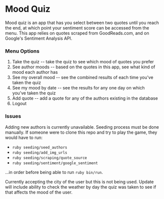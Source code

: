 # Mood Quiz

Mood quiz is an app that has you select between two quotes until you reach the end, at which point your sentiment score can be accessed from the menu. This app relies on quotes scraped from GoodReads.com, and on Google's Sentiment Analysis API.

### Menu Options

1. Take the quiz -- take the quiz to see which mood of quotes you prefer
2. See author moods -- based on the quotes in this app, see what kind of mood each author has
3. See my overall mood -- see the combined results of each time you've taken the quiz
4. See my mood by date -- see the results for any one day on which you've taken the quiz
5. Add quote -- add a quote for any of the authors existing in the database
6. Logout

### Issues

Adding new authors is currently unavailable. Seeding process must be done manually. If someone were to clone this repo and try to play the game, they would have to run:

- `ruby seeding/seed_authors`
- `ruby seeding/add_img_urls`
- `ruby seeding/scraping/quote_source`
- `ruby seeding/sentiment/google_sentiment`

...in order before being able to run `ruby bin/run`.

Currently accepting the city of the user but this is not being used. Update will include ability to check the weather by day the quiz was taken to see if that affects the mood of the user.
